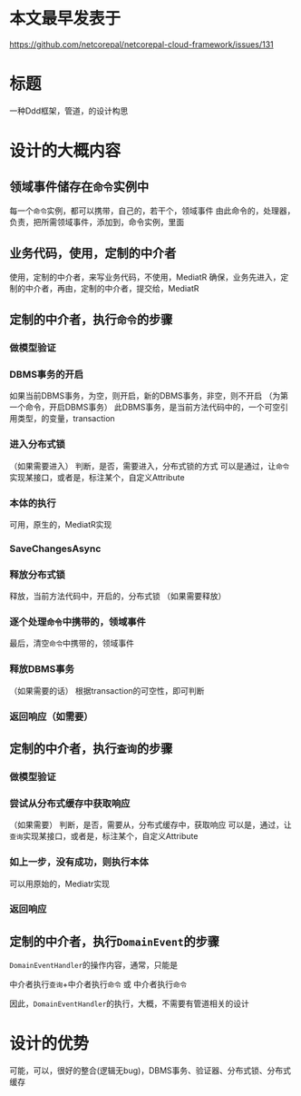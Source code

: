 # 本文最早发表于

https://github.com/netcorepal/netcorepal-cloud-framework/issues/131

# 标题

一种Ddd框架，管道，的设计构思

# 设计的大概内容

## 领域事件储存在`命令`实例中

每一个`命令`实例，都可以携带，自己的，若干个，领域事件
由此命令的，处理器，负责，把所需领域事件，添加到，命令实例，里面

## 业务代码，使用，定制的中介者
使用，定制的中介者，来写业务代码，不使用，MediatR
确保，业务先进入，定制的中介者，再由，定制的中介者，提交给，MediatR

## 定制的中介者，执行`命令`的步骤

### 做模型验证
### DBMS事务的开启
如果当前DBMS事务，为空，则开启，新的DBMS事务，非空，则不开启
（为第一个命令，开启DBMS事务）
此DBMS事务，是当前方法代码中的，一个可空引用类型，的变量，transaction
### 进入分布式锁
（如果需要进入）
判断，是否，需要进入，分布式锁的方式
可以是通过，让`命令`实现某接口，或者是，标注某个，自定义Attribute
### 本体的执行
可用，原生的，MediatR实现
### SaveChangesAsync
### 释放分布式锁
释放，当前方法代码中，开启的，分布式锁
（如果需要释放）
### 逐个处理`命令`中携带的，领域事件
最后，清空`命令`中携带的，领域事件
### 释放DBMS事务
（如果需要的话）
根据transaction的可空性，即可判断
### 返回响应（如需要）

## 定制的中介者，执行`查询`的步骤

### 做模型验证
### 尝试从分布式缓存中获取响应
（如果需要）
判断，是否，需要从，分布式缓存中，获取响应
可以是，通过，让`查询`实现某接口，或者是，标注某个，自定义Attribute
### 如上一步，没有成功，则执行本体
可以用原始的，Mediatr实现
### 返回响应

## 定制的中介者，执行`DomainEvent`的步骤

`DomainEventHandler`的操作内容，通常，只能是

中介者执行`查询`+中介者执行`命令`
或
中介者执行`命令`

因此，`DomainEventHandler`的执行，大概，不需要有管道相关的设计

# 设计的优势

可能，可以，很好的整合(逻辑无bug)，DBMS事务、验证器、分布式锁、分布式缓存
